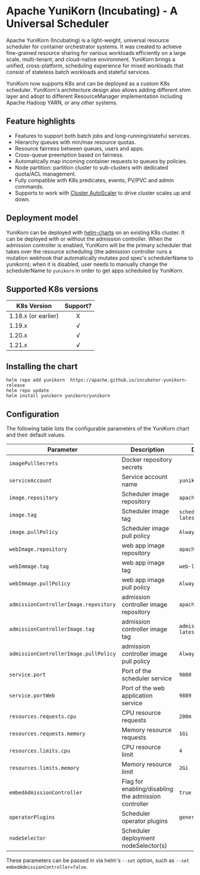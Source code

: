 <!--
 * Licensed to the Apache Software Foundation (ASF) under one
 * or more contributor license agreements.  See the NOTICE file
 * distributed with this work for additional information
 * regarding copyright ownership.  The ASF licenses this file
 * to you under the Apache License, Version 2.0 (the
 * "License"); you may not use this file except in compliance
 * with the License.  You may obtain a copy of the License at
 *
 *     http://www.apache.org/licenses/LICENSE-2.0
 *
 * Unless required by applicable law or agreed to in writing, software
 * distributed under the License is distributed on an "AS IS" BASIS,
 * WITHOUT WARRANTIES OR CONDITIONS OF ANY KIND, either express or implied.
 * See the License for the specific language governing permissions and
 * limitations under the License.
 -->
# Apache YuniKorn (Incubating) - A Universal Scheduler

Apache YuniKorn (Incubating) is a light-weight, universal resource scheduler for container orchestrator systems.
It was created to achieve fine-grained resource sharing for various workloads efficiently on a large scale, multi-tenant,
and cloud-native environment. YuniKorn brings a unified, cross-platform, scheduling experience for mixed workloads that consist
of stateless batch workloads and stateful services. 

YuniKorn now supports K8s and can be deployed as a custom K8s scheduler. YuniKorn's architecture design also allows adding different
shim layer and adopt to different ResourceManager implementation including Apache Hadoop YARN, or any other systems. 

## Feature highlights

- Features to support both batch jobs and long-running/stateful services.
- Hierarchy queues with min/max resource quotas.
- Resource fairness between queues, users and apps.
- Cross-queue preemption based on fairness.
- Automatically map incoming container requests to queues by policies. 
- Node partition: partition cluster to sub-clusters with dedicated quota/ACL management.
- Fully compatible with K8s predicates, events, PV/PVC and admin commands.
- Supports to work with [Cluster AutoScaler](https://github.com/kubernetes/autoscaler/tree/master/cluster-autoscaler) to drive cluster scales up and down. 

## Deployment model
YuniKorn can be deployed with [helm-charts](https://hub.helm.sh/charts/yunikorn/yunikorn) on an existing K8s cluster. It can be deployed with or without the admission controller. When the admission controller is enabled, YuniKorn will be the primary scheduler that takes over the resource scheduling (the admission controller runs a mutation webhook that automatically mutates pod spec's schedulerName to yunikorn); when it is disabled, user needs to manually change the schedulerName to `yunikorn` in order to get apps scheduled by YuniKorn.

## Supported K8s versions 

| K8s Version   | Support?  |
| ------------- |:-------------:|
| 1.18.x (or earlier) | X |
| 1.19.x | √ |
| 1.20.x | √ |
| 1.21.x | √ |

## Installing the chart
```
helm repo add yunikorn  https://apache.github.io/incubator-yunikorn-release
helm repo update 
helm install yunikorn yunikorn/yunikorn
```
## Configuration
The following table lists the configurable parameters of the YuniKorn chart and their default values.

| Parameter                            | Description                                              | Default                                     |
| ---                                  | ---                                                      | ---                                         |
| `imagePullSecrets`                   | Docker repository secrets                                | ` `  
| `serviceAccount`                     | Service account name                                     | `yunikorn-admin`  
| `image.repository`                   | Scheduler image repository                               | `apache/yunikorn` 
| `image.tag`                          | Scheduler image tag                                      | `scheduler-latest` 
| `image.pullPolicy`                   | Scheduler image pull policy                              | `Always`  
| `webImage.repository`                | web app image repository                                 | `apache/yunikorn` 
| `webImmage.tag`                      | web app image tag                                        | `web-latest` 
| `webImmage.pullPolicy`               | web app image pull policy                                | `Always`  
| `admissionControllerImage.repository`| admission controller image repository                    | `apache/yunikorn` 
| `admissionControllerImage.tag`       | admission controller image tag                           | `admission-latest` 
| `admissionControllerImage.pullPolicy`| admission controller image pull policy                   | `Always`  
| `service.port`                       | Port of the scheduler service                            | `9080` 
| `service.portWeb`                    | Port of the web application service                      | `9889`  
| `resources.requests.cpu`             | CPU resource requests                                    | `200m`  
| `resources.requests.memory`          | Memory resource requests                                 | `1Gi`  
| `resources.limits.cpu`               | CPU resource limit                                       | `4`  
| `resources.limits.memory`            | Memory resource limit                                    | `2Gi` 
| `embedAdmissionController`           | Flag for enabling/disabling the admission controller     | `true`
| `operatorPlugins`                    | Scheduler operator plugins                               | `general` 
| `nodeSelector`                       | Scheduler deployment nodeSelector(s)                     | ` `      

These parameters can be passed in via helm's `--set` option, such as `--set embedAdmissionController=false`.

